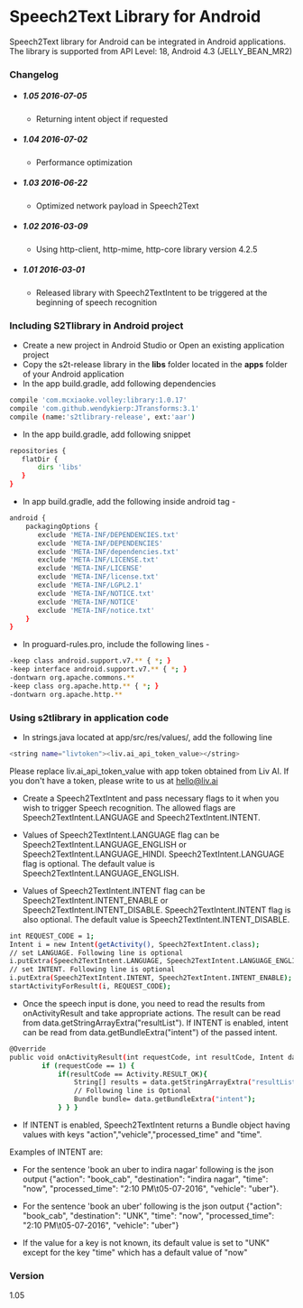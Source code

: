 # Speech2Text Library for Android

Speech2Text library for Android can be integrated in Android applications. The library is supported from API Level: 18, Android 4.3 (JELLY_BEAN_MR2) 

### Changelog
- ##### 1.05 2016-07-05
    - Returning intent object if requested
    
- ##### 1.04 2016-07-02
    - Performance optimization
    
- ##### 1.03 2016-06-22
    - Optimized network payload in Speech2Text

- ##### 1.02 2016-03-09
    - Using http-client, http-mime, http-core library version 4.2.5

- ##### 1.01 2016-03-01
   - Released library with Speech2TextIntent to be triggered at the beginning of speech recognition


### Including S2Tlibrary in Android project

- Create a new project in Android Studio or Open an existing application project
- Copy the s2t-release library in the **libs** folder located in the **apps** folder of your Android application
- In the app build.gradle, add following dependencies 
```sh
compile 'com.mcxiaoke.volley:library:1.0.17'
compile 'com.github.wendykierp:JTransforms:3.1'
compile (name:'s2tlibrary-release', ext:'aar')
```

- In the app build.gradle, add following snippet
```sh
repositories {
   flatDir {
       dirs 'libs'
   }
}
```

- In app build.gradle, add the following inside android tag -
```sh
android {
    packagingOptions {
       exclude 'META-INF/DEPENDENCIES.txt'
       exclude 'META-INF/DEPENDENCIES'
       exclude 'META-INF/dependencies.txt'
       exclude 'META-INF/LICENSE.txt'
       exclude 'META-INF/LICENSE'
       exclude 'META-INF/license.txt'
       exclude 'META-INF/LGPL2.1'
       exclude 'META-INF/NOTICE.txt'
       exclude 'META-INF/NOTICE'
       exclude 'META-INF/notice.txt'
    }
}
```

- In proguard-rules.pro, include the following lines -
```sh
-keep class android.support.v7.** { *; }
-keep interface android.support.v7.** { *; }
-dontwarn org.apache.commons.**
-keep class org.apache.http.** { *; }
-dontwarn org.apache.http.**
```


### Using s2tlibrary in application code
 - In strings.java located at app/src/res/values/, add the following line 
 ```sh
 <string name="livtoken"><liv.ai_api_token_value></string>
 ```
 Please replace liv.ai_api_token_value with app token obtained from Liv AI. If you don't have a token, please write to us at hello@liv.ai
 
 - Create a Speech2TextIntent and pass necessary flags to it when you wish to trigger Speech recognition. The allowed flags are Speech2TextIntent.LANGUAGE and Speech2TextIntent.INTENT.
 
 - Values of Speech2TextIntent.LANGUAGE flag can be Speech2TextIntent.LANGUAGE_ENGLISH or Speech2TextIntent.LANGUAGE_HINDI. Speech2TextIntent.LANGUAGE flag is optional. The default value is Speech2TextIntent.LANGUAGE_ENGLISH.

 - Values of Speech2TextIntent.INTENT flag can be Speech2TextIntent.INTENT_ENABLE or Speech2TextIntent.INTENT_DISABLE. Speech2TextIntent.INTENT flag is also optional. The default value is Speech2TextIntent.INTENT_DISABLE.

```sh
int REQUEST_CODE = 1;
Intent i = new Intent(getActivity(), Speech2TextIntent.class);
// set LANGUAGE. Following line is optional
i.putExtra(Speech2TextIntent.LANGUAGE, Speech2TextIntent.LANGUAGE_ENGLISH);
// set INTENT. Following line is optional
i.putExtra(Speech2TextIntent.INTENT, Speech2TextIntent.INTENT_ENABLE);
startActivityForResult(i, REQUEST_CODE);
```
 
- Once the speech input is done, you need to read the results from onActivityResult and take appropriate actions. The result can be read from data.getStringArrayExtra("resultList"). If INTENT is enabled, intent can be read from data.getBundleExtra("intent") of the passed intent.

```sh
@Override
public void onActivityResult(int requestCode, int resultCode, Intent data) {
        if (requestCode == 1) {
            if(resultCode == Activity.RESULT_OK){
                String[] results = data.getStringArrayExtra("resultList"); 
                // Following line is Optional
                Bundle bundle= data.getBundleExtra("intent");
            } } }
```

- If INTENT is enabled, Speech2TextIntent returns a Bundle object having values with keys "action","vehicle","processed_time" and "time". 

Examples of INTENT are:

- For the sentence 'book an uber to indira nagar' following is the json output
{"action": "book_cab", "destination": "indira nagar", "time": "now", "processed_time": "2:10 PM\t05-07-2016", "vehicle": "uber"}.

- For the sentence 'book an uber' following is the json output
{"action": "book_cab", "destination": "UNK", "time": "now", "processed_time": "2:10 PM\t05-07-2016", "vehicle": "uber"}

- If the value for a key is not known, its default value is set to "UNK" except for the key "time" which has a default value of "now"

### Version
1.05
